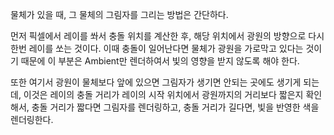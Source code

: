 물체가 있을 때, 그 물체의 그림자를 그리는 방법은 간단하다. 

먼저 픽셀에서 레이를 쏴서 충돌 위치를 계산한 후, 해당 위치에서 광원의 방향으로 다시 한번 레이를 쏘는 것이다. 
이때 충돌이 일어난다면 물체가 광원을 가로막고 있다는 것이기 때문에 이 부분은 Ambient만 렌더하여서 빛의 영향을 받지 않도록 해야 한다.

또한 여기서 광원이 물체보다 앞에 있으면 그림자가 생기면 안되는 곳에도 생기게 되는데, 이것은 레이의 충돌 거리가 레이의 시작 위치에서 광원까지의 거리보다 짧은지 확인해서, 충돌 거리가 짧다면 그림자를 렌더링하고, 충돌 거리가 길다면, 빛을 반영한 색을 렌더링한다. 